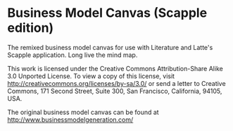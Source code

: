 Business Model Canvas (Scapple edition)
================

The remixed business model canvas for use with Literature and Latte's Scapple application. Long live the mind map.

This work is licensed under the Creative Commons Attribution-Share Alike 3.0 Unported License.
To view a copy of this license, visit http://creativecommons.org/licenses/by-sa/3.0/
or send a letter to Creative Commons, 171 Second Street, Suite 300, San Francisco, California, 94105, USA.

The original business model canvas can be found at http://www.businessmodelgeneration.com/
